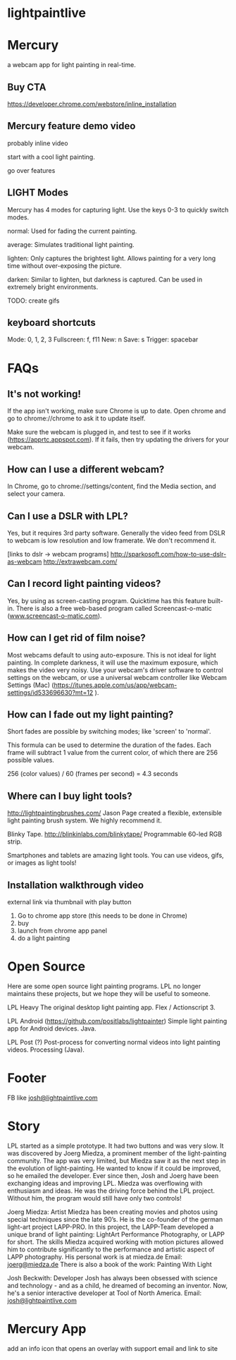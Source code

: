 lightpaintlive
==============


Mercury
======
a webcam app for light painting in real-time.


Buy CTA
------
https://developer.chrome.com/webstore/inline_installation


Mercury feature demo video
-----
probably inline video

start with a cool light painting.

go over features



LIGHT Modes
-------
Mercury has 4 modes for capturing light. Use the keys 0-3 to quickly switch modes.

normal: Used for fading the current painting.
 
average: Simulates traditional light painting.

lighten: Only captures the brightest light. Allows painting for a very long time without over-exposing the picture.

darken: Similar to lighten, but darkness is captured. Can be used in extremely bright environments.

TODO: create gifs 


keyboard shortcuts
-------
Mode: 0, 1, 2, 3
Fullscreen: f, f11
New: n
Save: s
Trigger: spacebar



FAQs
========


It's not working!
-----
If the app isn't working, make sure Chrome is up to date. Open chrome and go to chrome://chrome to ask it to update itself.

Make sure the webcam is plugged in, and test to see if it works (https://apprtc.appspot.com). If it fails, then try updating the drivers for your webcam.


How can I use a different webcam?
-----
In Chrome, go to chrome://settings/content, find the Media section, and select your camera.


Can I use a DSLR with LPL?
-----
Yes, but it requires 3rd party software. Generally the video feed from DSLR to webcam is low resolution and low framerate. We don't recommend it.

[links to dslr -> webcam programs]
http://sparkosoft.com/how-to-use-dslr-as-webcam
http://extrawebcam.com/


Can I record light painting videos?
-----
Yes, by using as screen-casting program. Quicktime has this feature built-in. There is also a free web-based program called Screencast-o-matic (www.screencast-o-matic.com).


How can I get rid of film noise?
-----
Most webcams default to using auto-exposure. This is not ideal for light painting. In complete darkness, it will use the maximum exposure, which makes the video very noisy. Use your webcam's driver software to control settings on the webcam, or use a universal webcam controller like Webcam Settings (Mac) (https://itunes.apple.com/us/app/webcam-settings/id533696630?mt=12
).


How can I fade out my light painting?
-----
Short fades are possible by switching modes; like 'screen' to 'normal'.

This formula can be used to determine the duration of the fades. Each frame will subtract 1 value from the current color, of which there are 256 possible values.

256 (color values) / 60 (frames per second) = 4.3 seconds


Where can I buy light tools?
-----
http://lightpaintingbrushes.com/
Jason Page created a flexible, extensible light painting brush system. We highly recommend it.

Blinky Tape. http://blinkinlabs.com/blinkytape/
Programmable 60-led RGB strip. 

Smartphones and tablets are amazing light tools. You can use videos, gifs, or images as light tools!


Installation walkthrough video
------
external link via thumbnail with play button

1. Go to chrome app store (this needs to be done in Chrome)
2. buy
3. launch from chrome app panel
4. do a light painting



Open Source
=======

Here are some open source light painting programs. LPL no longer maintains these projects, but we hope they will be useful to someone. 

LPL Heavy
The original desktop light painting app. Flex / Actionscript 3.

LPL Android (https://github.com/positlabs/lightpainter)
Simple light painting app for Android devices. Java.

LPL Post (?)
Post-process for converting normal videos into light painting videos. Processing (Java).


Footer
=======
FB like
josh@lightpaintlive.com



Story
=====

LPL started as a simple prototype. It had two buttons and was very slow. It was discovered by Joerg Miedza, a prominent member of the light-painting community. The app was very limited, but Miedza saw it as the next step in the evolution of light-painting. He wanted to know if it could be improved, so he emailed the developer. Ever since then, Josh and Joerg have been exchanging ideas and improving LPL. Miedza was overflowing with enthusiasm and ideas. He was the driving force behind the LPL project. Without him, the program would still have only two controls!

Joerg Miedza: Artist
Miedza has been creating movies and photos using special techniques since the late 90’s. He is the co-founder of the german light-art project LAPP-PRO. In this project, the LAPP-Team developed a unique brand of light painting: LightArt Performance Photography, or LAPP for short. The skills Miedza acquired working with motion pictures allowed him to contribute significantly to the performance and artistic aspect of LAPP photography.
His personal work is at miedza.de 
Email: joerg@miedza.de 
There is also a book of the work: Painting With Light

Josh Beckwith: Developer
Josh has always been obsessed with science and technology - and as a child, he dreamed of becoming an inventor. Now, he's a senior interactive developer at Tool of North America.
Email: josh@lightpaintlive.com





Mercury App
=======
add an info icon that opens an overlay with support email and link to site
